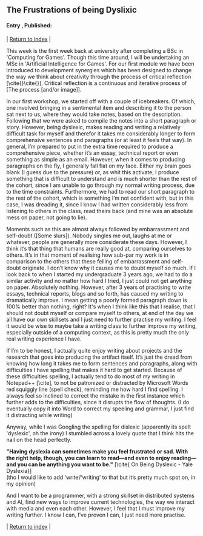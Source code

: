 ## The Frustrations of being Dyslixic
#### Entry <span id="index"></span>, Published: <span id="published"></span>

<span class="priv_entry" style="display: inline;"></span>
| 
[Return to index](../)
| 
<span class="next_entry" style="display: inline;"></span>

This week is the first week back at university after completing a BSc in 'Computing for Games'. Though this time around, I will be undertaking an MSc in 'Artificial Intelligence for Games'. For our first module we have been introduced to development synergies which has been designed to change the way we think about creativity through the process of critical reflection [\cite{}\cite{}]. Critical reflection is a continuous and iterative process of [The process [and/or image]].

In our first workshop, we started off with a couple of icebreakers. Of which, one involved bringing in a sentimental item and describing it to the person sat next to us, where they would take notes, based on the description. Following that we were asked to compile the notes into a short paragraph or story. However, being dyslexic, makes reading and writing a relatively difficult task for myself and therefor it takes me considerably longer to form comprehensive sentences and paragraphs (or at least it feels that way). In general, I’m prepared to put in the extra time required to produce a comprehensive piece, whether it’s an essay, technical report or even something as simple as an email. However, when it comes to producing paragraphs on the fly, I generally fall flat on my face. Either my brain goes blank (I guess due to the pressure) or, as whit this activate, I produce something that is difficult to understand and is much shorter than the rest of the cohort, since I am unable to go through my normal writing process, due to the time constraints. Furthermore, we had to read our short paragraph to the rest of the cohort, which is something I’m not confident with, but in this case, I was dreading it, since I know I had written considerably less from listening to others in the class, read theirs back (and mine was an absolute mess on paper, not going to lie). 

Moments such as this are almost always followed by embarrassment and self-doubt ([Some slurs]). Nobody singles me out, laughs at me or whatever, people are generally more considerate these days. However, I think it’s that thing that humans are really good at, comparing ourselves to others. It’s in that moment of realising how sub-par my work is in comparison to the others that these felling of embarrassment and self-doubt originate. I don’t know why it causes me to doubt myself so much. If I look back to when I started my undergraduate 3 years ago, we had to do a similar activity and no matter how hard I tried, I just could not get anything on paper. Absolutely nothing. However, after 3 years of practising to write essays, technical reports, blogs and so forth, has caused my writing to dramatically improve. I mean getting a poorly formed paragraph down is 100% better than nothing, right? It's when I think like this that I realise, that I should not doubt myself or compare myself to others, at end of the day we all have our own skillsets and I just need to further practise my writing. I feel it would be wise to maybe take a writing class to further improve my writing, especially outside of a computing context, as this is pretty much the only real writing experience I have. 

If I’m to be honest, I actually quite enjoy writing about projects and the research that goes into producing the artifact itself. It’s just the dread from knowing how long it takes me to form sentences and paragraphs, along with difficulties I have spelling that makes it hard to get started. Because of these difficulties spelling, I actually tend to do most of my writing in Notepad++ [\cite], to not be patronized or distracted by Microsoft Words red squiggly line (spell check), reminding me how hard I find spelling. I always feel so inclined to correct the mistake in the first instance which further adds to the difficulties, since it disrupts the flow of thoughts. (I do eventually copy it into Word to correct my speeling and grammar, I just find it distracting while writing)

Anyway, while I was Googling the spelling for dislexic (apparently its spelt 'dyslexic', oh the irony) I stumbled across a lovely quote that I think hits the nail on the head perfectly.

**"Having dyslexia can sometimes make you feel frustrated or sad. With the right help, though, you can learn to read—and even to enjoy reading—and you can be anything you want to be."** [\cite{ On Being Dyslexic - Yale Dyslexia}]  
(tho I would like to add ‘write’/’writing’ to that but it’s pretty much spot on, in my opinion) 

And I want to be a programmer, with a strong skillset in distributed systems and AI, find new ways to improve current technologies, the way we interact with media and even each other. However, I feel that I must improve my writing further. I know I can, I’ve proven I can, I just need more practise.

<span class="priv_entry" style="display: inline;"></span>
| 
[Return to index](../)
| 
<span class="next_entry" style="display: inline;"></span>

<script>
// Store the entry id and published values in a JS script, to make life easier with updateing links.
entry_id  = 0
published = "21-09-2021" 
week = 1

document.getElementById("index").innerHTML = entry_id
document.getElementById("published").innerHTML   = `${published} (Week: ${week})`


next_page = "journal_"+ (entry_id + 1)
priv_page = "journal_"+ (entry_id - 1)

next_links = document.getElementsByClassName("next_entry")
priv_links = document.getElementsByClassName("priv_entry")

// atempt to fetch the next page. 
// if we get an ok responce display the next links, 
// otherwise we have most likely reaced the end.
fetch('./'+next_page+'.html')
    .then (
        responce => {
        if ( responce.ok ) 
            for ( let i in next_links )
                next_links[i].innerHTML = '<a href="./'+next_page+'">Next ></a>'
        }
    )

// only display the priv page link if we have gone past the first page.
// theres no need to fetch the prv page, since we know the min id is 0
if (entry_id > 0)
    for ( let i in priv_links )
        priv_links[i].innerHTML = '<a href="./'+priv_page+'">< Priv</a>'


</script>